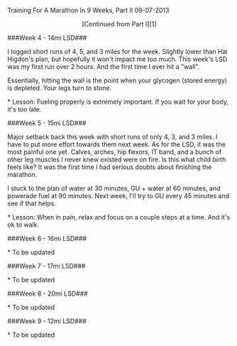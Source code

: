 Training For A Marathon In 9 Weeks, Part II
09-07-2013

<center>[Continued from Part I][1]</center>

###Week 4 - 14mi LSD###

I logged short runs of 4, 5, and 3 miles for the week. Slightly lower than Hal Higdon's plan, but hopefully it won't impact me too much. This week's LSD was my first run over 2 hours. And the first time I ever hit a "wall".

Essentially, hitting the wall is the point when your glycogen (stored energy) is depleted. Your legs turn to stone.  

\* Lesson: Fueling properly is extremely important. If you wait for your body, it's too late.

###Week 5 - 15mi LSD###

Major setback back this week with short runs of only 4, 3, and 3 miles. I have to put more effort towards them next week. As for the LSD, it was the most painful one yet. Calves, arches, hip flexors, IT band, and a bunch of other leg muscles I never knew existed were on fire. Is this what child birth feels like? It was the first time I had serious doubts about finishing the marathon.

I stuck to the plan of water at 30 minutes, GU + water at 60 minutes, and powerade fuel at 90 minutes. Next week, I'll try to GU every 45 minutes and see if that helps.

\* Lesson: When in pain, relax and focus on a couple steps at a time. And it's ok to walk.

###Week 6 - 16mi LSD###

\* To be updated

###Week 7 - 17mi LSD###

\* To be updated

###Week 8 - 20mi LSD###

\* To be updated

###Week 9 - 12mi LSD###

\* To be updated

[1]: /blog/2013/training-marathon.html
